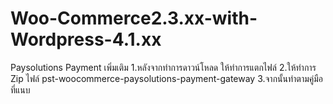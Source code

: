 # Woo-Commerce2.3.xx-with-Wordpress-4.1.xx
Paysolutions Payment
เพิ่มเติม 
1.หลังจากทำการดาวน์โหลด ให้ทำการแตกไฟล์ 
2.ให้ทำการ Zip ไฟล์ pst-woocommerce-paysolutions-payment-gateway
3.จากนั้นทำตามคู่มือที่แนบ
